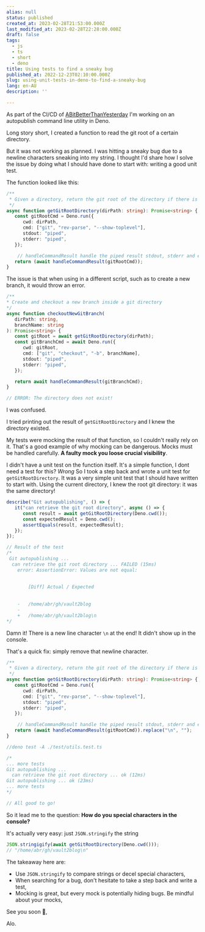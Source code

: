 ```yaml
---
alias: null
status: published
created_at: 2023-02-28T21:53:00.000Z
last_modified_at: 2023-02-28T22:28:00.000Z
draft: false
tags:
  - js
  - ts
  - short
  - deno
title: Using tests to find a sneaky bug
published_at: 2022-12-23T02:10:00.000Z
slug: using-unit-tests-in-deno-to-find-a-sneaky-bug
lang: en-AU
description: ''

--- 
```

As part of the CI/CD of [ABitBetterThanYesterday](https://abitbetterthanyester.day) I'm working on an autopublish command line utility in Deno. 

Long story short, I created a function to read the git root of a certain directory. 

But it was not working as planned. I was hitting a sneaky bug due to a newline characters sneaking into my string. I thought I'd share how I solve the issue by doing what I should have done to start with: writing a good unit test.

The function looked like this:
```ts
/**
 * Given a directory, return the git root of the directory if there is one
 */
async function getGitRootDirectory(dirPath: string): Promise<string> {
   const gitRootCmd = Deno.run({
      cwd: dirPath,
      cmd: ["git", "rev-parse", "--show-toplevel"],
      stdout: "piped",
      stderr: "piped",
   });

	// handleCommandResult handle the piped result stdout, stderr and eventual errors.
   return (await handleCommandResult(gitRootCmd));
}
```

The issue is that when using in a different script, such as to create a new branch, it would throw an error.

```ts
/**
* Create and checkout a new branch inside a git directory
*/
async function checkoutNewGitBranch(
   dirPath: string,
   branchName: string
): Promise<string> {
   const gitRoot = await getGitRootDirectory(dirPath);
   const gitBranchCmd = await Deno.run({
      cwd: gitRoot,
      cmd: ["git", "checkout", "-b", branchName],
      stdout: "piped",
      stderr: "piped",
   });

   return await handleCommandResult(gitBranchCmd);
}

// ERROR: The directory does not exist!
```

I was confused.  

I tried printing out the result of `getGitRootDirectory` and I knew the directory existed.

My tests were mocking the result of that function, so I couldn't really rely on it. 
That's a good example of why mocking can be dangerous. Mocks must be handled carefully. **A faulty mock you loose crucial visibility**.

I didn't have a unit test on the function itself.
It's a simple function, I dont need a test for this? *Wrong*
So I took a step back and wrote a unit test for `getGitRootDirectory`. It was a very simple unit test that I should have written to start with. Using the current directory, I knew the root git directory: it was the same directory!

```ts
describe("Git autopublishing", () => {
   it("can retrieve the git root directory", async () => {
      const result = await getGitRootDirectory(Deno.cwd());
      const expectedResult = Deno.cwd();
      assertEquals(result, expectedResult);
   });
});

// Result of the test
/*
 Git autopublishing ...
  can retrieve the git root directory ... FAILED (15ms)
    error: AssertionError: Values are not equal:
    
    
        [Diff] Actual / Expected
    
    
    -   /home/abr/gh/vault2blog
    -   
    +   /home/abr/gh/vault2blog\n
*/
```

Damn it! There is a new line character `\n` at the end!
It didn't show up in the console.

That's a quick fix: simply remove that newline character.

```ts
/**
 * Given a directory, return the git root of the directory if there is one
 */
async function getGitRootDirectory(dirPath: string): Promise<string> {
   const gitRootCmd = Deno.run({
      cwd: dirPath,
      cmd: ["git", "rev-parse", "--show-toplevel"],
      stdout: "piped",
      stderr: "piped",
   });

	// handleCommandResult handle the piped result stdout, stderr and eventual errors.
   return (await handleCommandResult(gitRootCmd)).replace("\n", "");
}

//deno test -A ./test/utils.test.ts

/*
... more tests
Git autopublishing ...
  can retrieve the git root directory ... ok (12ms)
Git autopublishing ... ok (23ms)
... more tests
*/

// All good to go!
```

So it lead me to the question: **How do you special characters in the console?**

It's actually very easy: just `JSON.stringify` the string

```ts
JSON.stringigify(await getGitRootDirectory(Deno.cwd()));
// "/home/abr/gh/vault2blog\n"
```

The takeaway here are:
- Use `JSON.stringify` to compare strings or decel special characters,
- When searching for a bug, don't hesitate to take a step back and write a test,
- Mocking is great, but every mock is potentially hiding bugs. Be mindful about your mocks,

See you soon 👋,

Alo.
